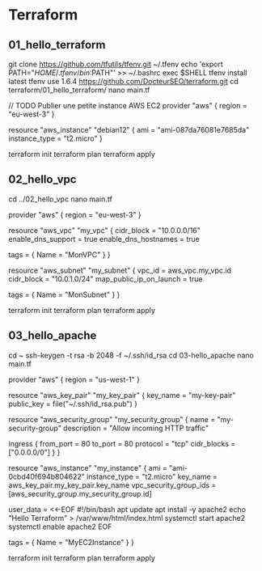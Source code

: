 # Terraform

## 01_hello_terraform

git clone https://github.com/tfutils/tfenv.git ~/.tfenv
echo 'export PATH="$HOME/.tfenv/bin:$PATH"' >> ~/.bashrc
exec $SHELL
tfenv install latest
tfenv use 1.6.4
https://github.com/DocteurSEO/terraform.git
cd terraform/01_hello_terraform/
nano main.tf

// TODO Publier une petite instance AWS EC2
provider "aws" {
  region = "eu-west-3"
}

resource "aws_instance" "debian12" {
 ami           = "ami-087da76081e7685da"
 instance_type = "t2.micro"
}

terraform init
terraform plan
terraform apply

## 02_hello_vpc
cd ../02_hello_vpc
nano main.tf

provider "aws" {
  region = "eu-west-3"
}

resource "aws_vpc" "my_vpc" {
  cidr_block = "10.0.0.0/16"
  enable_dns_support = true
  enable_dns_hostnames = true

  tags = {
    Name = "MonVPC"
  }
}

resource "aws_subnet" "my_subnet" {
  vpc_id                  = aws_vpc.my_vpc.id
  cidr_block              = "10.0.1.0/24"
  map_public_ip_on_launch = true

  tags = {
    Name = "MonSubnet"
  }
}

terraform init
terraform plan
terraform apply

## 03_hello_apache

cd ~
ssh-keygen -t rsa -b 2048 -f ~/.ssh/id_rsa
cd 03-hello_apache
nano main.tf

provider "aws" {
  region = "us-west-1"
}

resource "aws_key_pair" "my_key_pair" {
  key_name   = "my-key-pair"
  public_key = file("~/.ssh/id_rsa.pub")
}

resource "aws_security_group" "my_security_group" {
  name        = "my-security-group"
  description = "Allow incoming HTTP traffic"

  ingress {
    from_port = 80
    to_port   = 80
    protocol  = "tcp"
    cidr_blocks = ["0.0.0.0/0"]
  }
}

resource "aws_instance" "my_instance" {
  ami           = "ami-0cbd40f694b804622"
  instance_type = "t2.micro"
  key_name      = aws_key_pair.my_key_pair.key_name
  vpc_security_group_ids = [aws_security_group.my_security_group.id]

  user_data = <<-EOF
              #!/bin/bash
              apt update
              apt install -y apache2
              echo "Hello Terraform" > /var/www/html/index.html
              systemctl start apache2
              systemctl enable apache2
              EOF

  tags = {
    Name = "MyEC2Instance"
  }
}

terraform init
terraform plan
terraform apply
